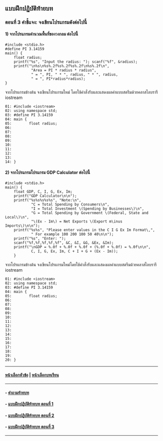 ## แบบฝึกปฏิบัติท้ายบท
### ตอนที่ 3 คำชี้แจง: จงเขียนโปรแกรมดังต่อไปนี้

#### 1) จากโปรแกรมคำนวณพื้นที่ของวงกลม ต่อไปนี้

```
#include <stdio.h>
#define PI 3.14159 
main() {
    float radius; 
    printf("%s", "Input the radius: "); scanf("%f", &radius);                        
    printf("\n%s\n%s%.2f%s%.2f%s%.2f\n%s%.2f\n", 
            "Area = PI * radius * radius", 
            " = ", PI, " * ", radius, " * ", radius, 
            " = ", PI*radius*radius); 
}
```

จากโปรแกรมข้างต้น จงเขียนโปรแกรมใหม่ โดยใช้คำสั่งรับและแสดงผลค่าแบบสตรีมด้วยคลาสไลบรารี iostream

```
01:	#include <iostream>
02:	using namespace std;
03:	#define PI 3.14159
04:	main {
05:	       float radius;
06:	
07:	
08:	
09:	
10:	
11:	
12:	
13:	
14:	}
```

#### 2) จากโปรแกรมโปรแกรม GDP Calculator ต่อไปนี้

```
#include <stdio.h>
main() {
    float GDP, C, I, G, Ex, Im; 
    printf("GDP Calculator\n\n");
    printf("%s%s%s%s%s", "Note:\n",
            "C = Total Spending by Consumers\n",
            "I = Total Investment \(Spending by Businesses\)\n",
            "G = Total Spending by Government \(Federal, State and Local\)\n",
            "\(Ex - Im\) = Net Exports \(Export m\inus Imports\)\n\n");
    printf("%s%s", "Please enter values in the C I G Ex Im Format\,", 
            " For example 100 200 100 50 40\n\n");
    printf("%s", "Enter: ");
    scanf("%f,%f,%f,%f,%f", &C, &I, &G, &Ex, &Im); 
    printf("\nGDP = %.0f + %.0f + %.0f + (%.0f + %.0f) = %.0f\n\n", 
            C, I, G, Ex, Im, C + I + G + (Ex - Im)); 
    }
```

จากโปรแกรมข้างต้น จงเขียนโปรแกรมใหม่โดยใช้คำสั่งรับและแสดงผลค่าแบบสตรีมด้วยคลาสไลบรารี iostream

```
01:	#include <iostream>
02:	using namespace std;
03:	#define PI 3.14159
04:	main {
05:	       float radius;
06:	
07:	
08:	
09:	
10:	
11:	
12:	
13:	
14:	
15:	
16:	
17:	
18:	
19:	
20:	}
```

---
#### [หน้าเลือกหัวข้อ](README.md) | [หน้าเลือกบทเรียน](../README.md)
---
#### - [คำถามท้ายบท](0530.md)
#### - [แบบฝึกปฏิบัติท้ายบท ตอนที่ 1](0550.md)
#### - [แบบฝึกปฏิบัติท้ายบท ตอนที่ 2](0570.md)
#### - [แบบฝึกปฏิบัติท้ายบท ตอนที่ 3](0590.md)
---
